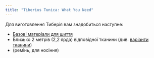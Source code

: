 ```yaml
---
title: "Tiberius Tunica: What You Need"
---
```


Для виготовлення Тиберія вам знадобиться наступне:

- [Базові матеріали для шиття](/docs/sewing/basic-sewing-supplies)
- Близько 2 метрів (2,2 ярда) відповідної тканини (див. [варіанти тканини](/docs/patterns/tiberius/fabric))
- (ремінь, для носіння)
